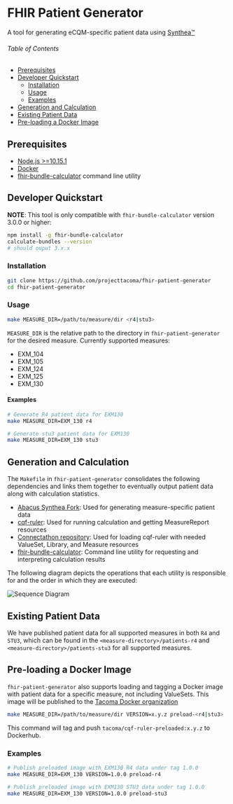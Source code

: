 # FHIR Patient Generator

A tool for generating eCQM-specific patient data using [Synthea&trade;](https://github.com/synthetichealth/synthea)

###### Table of Contents

* [Prerequisites](#prerequisites)
* [Developer Quickstart](#developer-quickstart)
  * [Installation](#installation)
  * [Usage](#usage)
  * [Examples](#examples)
* [Generation and Calculation](#generation-and-calculation)
* [Existing Patient Data](#existing-patient-data)
* [Pre-loading a Docker Image](#pre-loading-a-docker-image)

## Prerequisites
* [Node.js >=10.15.1](https://nodejs.org/en/)
* [Docker](https://www.docker.com/)
* [fhir-bundle-calculator](https://github.com/projecttacoma/fhir-bundle-calculator#installation-with-npm) command line utility

## Developer Quickstart

**NOTE**: This tool is only compatible with `fhir-bundle-calculator` version 3.0.0 or higher:

``` bash
npm install -g fhir-bundle-calculator
calculate-bundles --version
# should ouput 3.x.x
```

### Installation

``` bash
git clone https://github.com/projecttacoma/fhir-patient-generator
cd fhir-patient-generator
```

### Usage

``` bash
make MEASURE_DIR=/path/to/measure/dir <r4|stu3>
```

`MEASURE_DIR` is the relative path to the directory in `fhir-patient-generator` for the desired measure. Currently supported measures:

* EXM_104
* EXM_105
* EXM_124
* EXM_125
* EXM_130

#### Examples

``` bash
# Generate R4 patient data for EXM130
make MEASURE_DIR=EXM_130 r4

# Generate stu3 patient data for EXM130
make MEASURE_DIR=EXM_130 stu3
```

## Generation and Calculation

The `Makefile` in `fhir-patient-generator` consolidates the following dependencies and links them together to eventually output patient data along with calculation statistics.

* [Abacus Synthea Fork](https://github.com/projecttacoma/synthea): Used for generating measure-specific patient data
* [cqf-ruler](https://github.com/DBCG/cqf-ruler): Used for running calculation and getting MeasureReport resources
* [Connectathon repository](https://github.com/DBCG/connectathon): Used for loading cqf-ruler with needed ValueSet, Library, and Measure resources
* [fhir-bundle-calculator](https://github.com/projecttacoma/fhir-bundle-calculator): Command line utility for requesting and interpreting calculation results

The following diagram depicts the operations that each utility is responsible for and the order in which they are executed:

![Sequence Diagram](https://mermaid.ink/img/eyJjb2RlIjoic2VxdWVuY2VEaWFncmFtXG5wYXJ0aWNpcGFudCBTIGFzIFN5bnRoZWFcbnBhcnRpY2lwYW50IGZwZyBhcyBmaGlyLXBhdGllbnQtZ2VuZXJhdG9yXG5wYXJ0aWNpcGFudCBmYmMgYXMgZmhpci1idW5kbGUtY2FsY3VsYXRvclxucGFydGljaXBhbnQgQyBhcyBjcWYtcnVsZXJcblxuZnBnIC0-PiBDOiBzdGFydCBkb2NrZXIgY29udGFpbmVyXG5mcGcgLT4-IEM6IFBPU1QgVmFsdWVTZXQsIExpYnJhcnksIE1lYXN1cmUgcmVzb3VyY2VzXG5mcGcgLT4-IFM6IGdlbmVyYXRlIG1lYXN1cmUtc3BlY2lmaWMgcGF0aWVudHNcblMgLT4-IFM6IHdyaXRlIEZISVIgYnVuZGxlcyB0byBvdXRwdXQgZGlyZWN0b3J5XG5mcGcgLT4-IGZiYzogcnVuIGNhbGN1bGF0aW9uIG9uIGJ1bmRsZXMgaW4gU3ludGhlYSBvdXRwdXQgZGlyZWN0b3J5XG5cbmxvb3AgZm9yIGVhY2ggYnVuZGxlXG5mYmMgLT4-IEM6IFBPU1QgYnVuZGxlXG5DIC0-PiBmYmM6IHJlc3BvbmQgd2l0aCBjcmVhdGVkIHJlc291cmNlc1xuZmJjIC0-PiBmYmM6IHBhcnNlIHJlc3BvbnNlIGZvciBwYXRpZW50IElEXG5mYmMgLT4-IEM6IEdFVCAvJGV2YWx1YXRlLW1lYXN1cmUgZm9yIHBhdGllbnRcbkMgLT4-IGZiYzogcmVzcG9uZCB3aXRoIGluZGl2aWR1YWwgTWVhc3VyZVJlcG9ydFxuZmJjIC0-PiBmcGc6IHdyaXRlIE1lYXN1cmVSZXBvcnQgdG8gZGlza1xuXG5hbHQgaXMgbnVtZXJhdG9yXG5mYmMgLT4-IGZwZzogd3JpdGUgYnVuZGxlIHRvIFwibnVtZXJhdG9yXCIgZGlyZWN0b3J5XG5lbHNlIGlzIGRlbm9taW5hdG9yXG5mYmMgLT4-IGZwZzogd3JpdGUgYnVuZGxlIHRvIFwiZGVub21pbmF0b3JcIiBkaXJlY3RvcnlcbmVsc2UgaXMgaW5pdGlhbCBwb3B1bGF0aW9uXG5mYmMgLT4-IGZwZzogd3JpdGUgYnVuZGxlIHRvIFwiaXBvcFwiIGRpcmVjdG9yeVxuZWxzZSBpcyBubyBwb3B1bGF0aW9uXG5mYmMgLT4-IGZwZzogd3JpdGUgYnVuZGxlIHRvIFwibm9uZVwiIGRpcmVjdG9yeVxuZW5kXG5lbmRcblxuZmJjIC0-PiBDOiBHRVQgLyRldmFsdWF0ZS1tZWFzdXJlIGZvciBhbGwgcGF0aWVudHNcbkMgLT4-IGZiYzogcmVzcG9uZCB3aXRoIHBhdGllbnQtbGlzdCBNZWFzdXJlUmVwb3J0XG5mYmMgLT4-IGZwZzogd3JpdGUgcGF0aWVudC1saXN0IE1lYXN1cmVSZXBvcnQgdG8gZGlza1xuIiwibWVybWFpZCI6eyJ0aGVtZSI6ImRlZmF1bHQifX0)

## Existing Patient Data

We have published patient data for all supported measures in both `R4` and `STU3`, which can be found in the `<measure-directory>/patients-r4` and `<measure-directory>/patients-stu3` for all supported measures.

## Pre-loading a Docker Image

`fhir-patient-generator` also supports loading and tagging a Docker image with patient data for a specific measure, not including ValueSets. This image will be published to the [Tacoma Docker organization](https://hub.docker.com/r/tacoma/cqf-ruler-preloaded/tags)

``` bash
make MEASURE_DIR=/path/to/measure/dir VERSION=x.y.z preload-<r4|stu3>
```

This command will tag and push `tacoma/cqf-ruler-preloaded:x.y.z` to Dockerhub.

### Examples

``` bash
# Publish preloaded image with EXM130 R4 data under tag 1.0.0
make MEASURE_DIR=EXM_130 VERSION=1.0.0 preload-r4

# Publish preloaded image with EXM130 STU3 data under tag 1.0.0
make MEASURE_DIR=EXM_130 VERSION=1.0.0 preload-stu3
```
